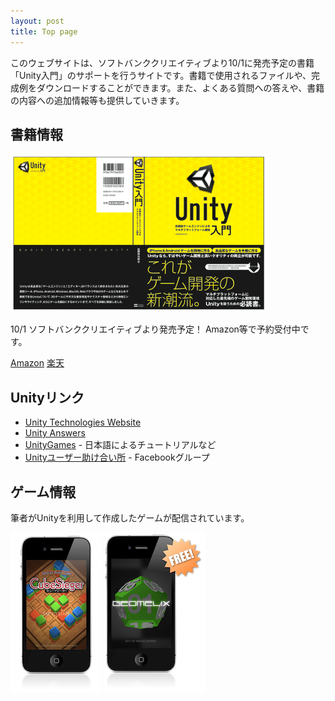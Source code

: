```yaml
---
layout: post
title: Top page
---
```


このウェブサイトは、ソフトバンククリエイティブより10/1に発売予定の書籍「Unity入門」のサポートを行うサイトです。書籍で使用されるファイルや、完成例をダウンロードすることができます。また、よくある質問への答えや、書籍の内容への追加情報等も提供していきます。

## 書籍情報

![Book Cover](/images/book.png)

10/1 ソフトバンククリエイティブより発売予定！ Amazon等で予約受付中です。

[Amazon](http://www.amazon.co.jp/gp/product/4797365331) [楽天](http://search.books.rakuten.co.jp/bksearch/nm?sv=30&g=000&b=1&sitem=978-4-7973-6533-7)

## Unityリンク

 - [Unity Technologies Website](http://unity3d.com/)
 - [Unity Answers](http://answers.unity3d.com)
 - [UnityGames](http://www.unitygames.jp/) - 日本語によるチュートリアルなど
 - [Unityユーザー助け合い所](https://www.facebook.com/groups/unityuserj/) - Facebookグループ

## ゲーム情報

筆者がUnityを利用して作成したゲームが配信されています。

[![CubeSieger](/images/cubesieger.png)](http://itunes.apple.com/jp/app/cubesieger/id443114464?mt=8) [![Geomelix](/images/geomelix.png)](http://itunes.apple.com/us/app/geomelix/id457366929)
